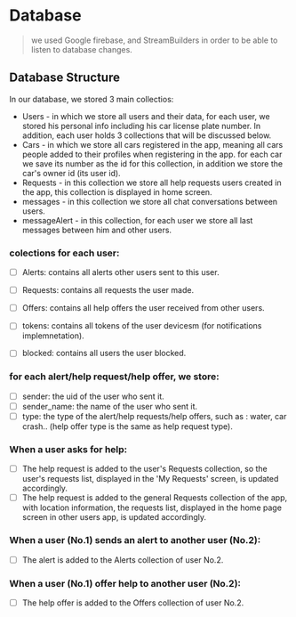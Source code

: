 # Database

> we used Google firebase, and StreamBuilders in order to be able to listen to database changes. 

## Database Structure

In our database, we stored 3 main collectios: 
- Users - in which we store all users and their data, for each user, we stored his personal info including his car license plate number. In addition, each user holds 3 collections that will be discussed below. 
- Cars - in which we store all cars registered in the app, meaning all cars people added to their profiles when registering in the app. for each car we save its number as the id for this collection, in addition we store the car's owner id (its user id).
- Requests - in this collection we store all help requests users created in the app, this collection is displayed in home screen.
- messages - in this collection we store all chat conversations between users.
- messageAlert - in this collection, for each user we store all last messages between him and other users.

### colections for each user:

* [ ] Alerts: contains all alerts other users sent to this user.
* [ ] Requests: contains all requests the user made.
* [ ] Offers: contains all help offers the user received from other users.
* [ ] tokens: contains all tokens of the user devicesm (for notifications implemnetation).
* [ ] blocked: contains all users the user blocked.


### for each alert/help request/help offer, we store:
* [ ] sender: the uid of the user who sent it. 
* [ ] sender_name: the name of the user who sent it.
* [ ] type: the type of the alert/help requests/help offers, such as : water, car crash.. (help offer type is the same as help request type).

### When a user asks for help:

* [ ] The help request is added to the user's Requests collection, so the user's requests list, displayed in the 'My Requests' screen, is updated accordingly.
* [ ] The help request is added to the general Requests collection of the app, with location information, the requests list, displayed in the home page screen in other users app, is updated accordingly.

### When a user (No.1) sends an alert to another user (No.2):

* [ ] The alert is added to the Alerts collection of user No.2.

### When a user (No.1) offer help to another user (No.2):

* [ ] The help offer is added to the Offers collection of user No.2.


